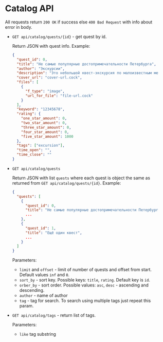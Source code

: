 # Catalog API
All requests return `200 OK` if success else `400 Bad Request` with info about error in body.
* `GET api/catalog/quests/{id}` - get quest by id.
    
    Return JSON with quest info. Example:
    ```json
    {
      "quest_id": 0,
      "title": "Не самые популярные достопримечательности Петербурга",
      "author": "Экскурсии",
      "description": "Это небольшой квест-экскурсия по малоизвестным местам Петербурга. Он содержит простые вопросы и несколько удаленных друг от друга мест, которые нужно посетить. Часть мест являются музеями и имеют свой режим работы.",
      "cover_url": "cover-url.cock",
      "files": [
        {
          "f_type": "image",
          "url_for_file": "file-url.cock"
        }
      ],
      "keyword": "12345678",
      "rating": {
        "one_star_amount": 0,
        "two_star_amount": 0,
        "three_star_amount": 0,
        "four_star_amount": 0,
        "five_star_amount": 1000
      },
      "tags": ["excursion"],
      "time_open": "",
      "time_close": ""
    }
    ```

* `GET api/catalog/quests`
    
    Return JSON with list `quests` where each quest is object the same as returned from `GET api/catalog/quests/{id}`. Example:
    ```json
    {
      "quests": [
        {
          "quest_id": 0,
          "title": "Не самые популярные достопримечательности Петербурга",
          ...
        },
        {
          "quest_id": 1,
          "title": "Ещё один квест",
          ...
        }
      ]
    }
    ```
   
    Parameters:
  * `limit` and `offset` - limit of number of quests and offset from start. Default values `inf` and `0`.
  * `sort_by` - sort key. Possible keys: `title`, `rating`. Default key is `id`.
  * `orber_by` - sort order. Possible values: `asc`, `desc` - ascending and descending.
  * `author` - name of author
  * `tag` - tag for search. To search using multiple tags just repeat this param.
  
* `GET api/catalog/tags` - return list of tags.
   
    Parameters:
  * `like` tag substring